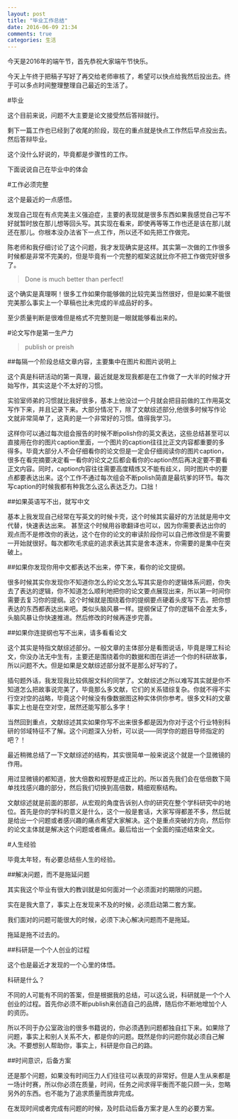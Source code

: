 ```yaml
---
layout: post
title: "毕业工作总结"
date: 2016-06-09 21:34
comments: true
categories: 生活
---
```


今天是2016年的端午节，首先恭祝大家端午节快乐。

今天上午终于把稿子写好了再交给老师审核了，希望可以快点给我然后投出去。终于可以多点时间整理整理自己最近的生活了。

<!--more-->

#毕业

这个目前来说，问题不大主要是论文接受然后答辩就行。

剩下一篇工作也已经到了收尾的阶段，现在的重点就是快点工作然后早点投出去。然后答辩毕业。

这个没什么好说的，毕竟都是步骤性的工作。

下面说说自己在毕业中的体会

#工作必须完整

这个是最近的一点感悟。

发现自己现在有点完美主义强迫症，主要的表现就是很多东西如果我感觉自己写不好就暂时放在那儿想等回头写。其实现在看来，即使再等等工作也还是该在那儿就还在那儿。你根本没办法省下一点工作，所以还不如先把工作做完。

陈老师和我仔细讨论了这个问题，我才发现确实是这样。其实第一次做的工作很多时候都是非常不完美的，但是毕竟有一个完整的框架这就比你不把工作做完好很多了。

>Done is much better than perfect!

这个确实是真理啊！很多工作如果你能够做的比较完美当然很好，但是如果不能很完美那么事实上一个草稿也比未完成的半成品好的多。

至少质量判断是很难但是格式不完整则是一眼就能够看出来的。

#论文写作是第一生产力

>publish or preish

##每隔一个阶段总结文章内容，主要集中在图片和图片说明上

这个真是科研活动的第一真理，最近就是发现我都是在工作做了一大半的时候才开始写作，其实这是个不太好的习惯。

实验室师弟的习惯就比我好很多，基本上他没过一个月就会把目前做的工作用英文写作下来，并且记录下来。大部分情况下，除了文献综述部分,他很多时候写作论文就非常简单了，这真的是一个非常好的习惯。值得我学习。

这样你可以通过每次组会报告的时候不断polish你的英文表达，这些总结甚至可以直接用在你的图片caption里面，一个图片的caption往往比正文内容都重要的多得多。毕竟大部分人不会仔细看你的论文但是一定会仔细阅读你的图片caption，很多在看完摘要决定看一看你的论文之后都会看你的caption然后再决定要不要看正文内容。同时，caption内容往往需要高度精炼又不能有歧义，同时图片中的要点都要表达出来。这个工作不通过每次组会不断polish简直是最坑爹的环节。每次写caption的时候我都有种我怎么这么表达乏力。口拙！

##如果英语写不出，就写中文

基本上我发现自己经常在写英文的时候卡壳，这个时候其实最好的方法就是用中文代替，快速表达出来。
甚至这个时候用谷歌翻译也可以，因为你需要表达出你的观点而不是修改你的表达，这个在你的论文的审读阶段你可以自己修改但是不需要一开始就很好。每次都吹毛求疵的追求表达其实是舍本逐末，你需要的是集中在突破上。

##如果你发现你用中文都表达不出来，停下来，看你的论文提纲。

很多时候其实你发现你不知道你怎么的论文怎么写其实是你的逻辑体系问题，你失去了表达的逻辑，你不知道怎么顺利地把你的论文要点展现出来，所以第一时间你需要去复习你的提纲。这个时候就是围绕着你的提纲要点硬着头皮写下去。把你想表达的东西都表达出来吧。类似头脑风暴一样。提纲保证了你的逻辑不会差太多，头脑风暴让你快速推进。然后修改的时候再逐步完善。

##如果你连提纲也写不出来，请多看看论文

这个其实是特指文献综述部分。一般文章的主体部分是看图说话，毕竟是理工科论文，你没办法无中生有，主要还是围绕着你的数据和图在讲述一个你的科研故事，所以问题不大。但是如果是文献综述部分就不是那么好写的了。

插句题外话，我发现我比较佩服文科的同学了。文献综述之所以难写其实就是你不知道怎么把故事说完美了，毕竟那么多文献，它们的关系错综复杂。你就不得不实行空对空的战略，毕竟这个时候没有像数据图这种实体供你参考。很多文科的文章事实上也是在空对空，居然还能写那么多字！

当然回到重点，文献综述其实如果你写不出来很多都是因为你对于这个行业特别科研的邻域特征不了解。这个问题深入分析，可以说——同学你的题目导师指定的吧？！

最近稍微总结了一下文献综述的结构，其实很简单一般来说这个就是一个显微镜的作用。

用过显微镜的都知道，放大倍数和视野是成正比的。所以首先我们会在低倍数下简单找找感兴趣的部分，然后我们切换到高倍数，精细观察结构。

文献综述就是前面的那部，从宏观的角度告诉别人你的研究在整个学科研究中的地位。首先是你的学科的意义是什么，这个一般是套话，大家写得都差不多，然后就是给出一个问题或者感兴趣的痛点希望大家解决。这个是重点突破的方向，然后你的论文主体就是解决这个问题或者痛点。最后给出一个全面的描述结束全文。

#人生经验

毕竟太年轻，有必要总结些人生的经验。

##解决问题，而不是拖延问题

其实我这个毕业有很大的教训就是如何面对一个必须面对的期限的问题。

实在是我大意了，事实上在发现来不及的时候，必须启动第二套方案。

我们面对的问题可能很大的时候，必须下决心解决问题而不是拖延。

拖延是拖不过去的。

##科研是一个个人创业的过程

这个也是最近才发现的一个心里的体悟。

科研是什么？

不同的人可能有不同的答案，但是根据我的总结，可以这么说，科研就是一个个人创业的过程。首先你必须不断publish来创造自己的品牌，随后你不断地增加个人的资历。

所以不同于办公室政治的很多书籍说的，你必须遇到问题都独自扛下来。如果除了问题，事实上和别人关系不大，都是你的问题。既然是你的问题你就必须自己解决。不要想别人帮助你，事实上，科研是你自己的路。

##时间意识，后备方案

还是那个问题，如果没有时间压力人们往往可以表现的非常好。但是人生从来都是一场计时赛，所以你必须在质量，时间，任务之间求得平衡而不能只顾一头，忽略另外的东西。也不能为了追求质量而放弃完成。

在发现时间或者完成有问题的时候，及时启动后备方案才是人生的必要方案。


